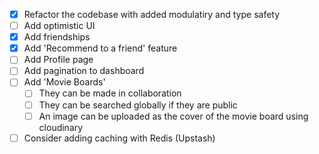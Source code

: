 - [x] Refactor the codebase with added modulatiry and type safety
- [ ] Add optimistic UI
- [x] Add friendships
- [x] Add 'Recommend to a friend' feature
- [ ] Add Profile page
- [ ] Add pagination to dashboard
- [ ] Add 'Movie Boards'
  - [ ] They can be made in collaboration
  - [ ] They can be searched globally if they are public
  - [ ] An image can be uploaded as the cover of the movie board using cloudinary
- [ ] Consider adding caching with Redis (Upstash)
